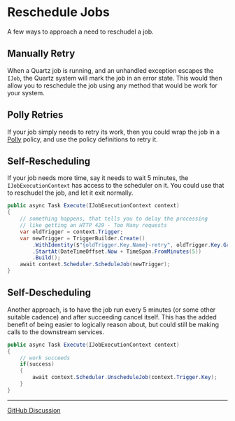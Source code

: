 # Reschedule Jobs

A few ways to approach a need to reschudel a job.

## Manually Retry

When a Quartz job is running, and an unhandled exception escapes the `IJob`, the Quartz system will mark the job in an error state. This would then allow you to reschedule the job using any method that would be work for your system. 

## Polly Retries

If your job simply needs to retry its work, then you could wrap the job in a [Polly](https://github.com/App-vNext/Polly) policy, and use the policy definitions to retry it.

## Self-Rescheduling

If your job needs more time, say it needs to wait 5 minutes, the `IJobExecutionContext` has access to the scheduler on it. You could use that to reschudel the job, and let it exit normally.

```csharp
public async Task Execute(IJobExecutionContext context)
{
    // something happens, that tells you to delay the processing
    // like getting an HTTP 429 - Too Many requests
    var oldTrigger = context.Trigger;
    var newTrigger = TriggerBuilder.Create()
        .WithIdentity($"{oldTrigger.Key.Name}-retry", oldTrigger.Key.Group)
        .StartAt(DateTimeOffset.Now + TimeSpan.FromMinutes(5))
        .Build();
    await context.Scheduler.ScheduleJob(newTrigger);
}
```

## Self-Descheduling

Another approach, is to have the job run every 5 minutes (or some other suitable cadence) and after succeeding cancel itself. This has the added benefit of being easier to logically reason about, but could still be making calls to the downstream services.


```csharp
public async Task Execute(IJobExecutionContext context)
{
    // work succeeds
    if(success)
    {
        await context.Scheduler.UnscheduleJob(context.Trigger.Key);
    }
}
```

---

[GitHub Discussion](https://github.com/quartznet/quartznet/discussions/2073)
